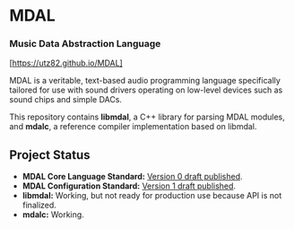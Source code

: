 # MDAL
### Music Data Abstraction Language

[https://utz82.github.io/MDAL]

MDAL is a veritable, text-based audio programming language specifically tailored for use with sound drivers operating on low-level devices such as sound chips and simple DACs.

This repository contains **libmdal**, a C++ library for parsing MDAL modules, and **mdalc**, a reference compiler implementation based on libmdal.


## Project Status
- **MDAL Core Language Standard:** [Version 0 draft published](https://github.com/utz82/MDAL/wiki/User-Reference).
- **MDAL Configuration Standard:** [Version 1 draft published](https://github.com/utz82/MDAL/wiki/Creating-Configurations).
- **libmdal:** Working, but not ready for production use because API is not finalized.
- **mdalc:** Working.